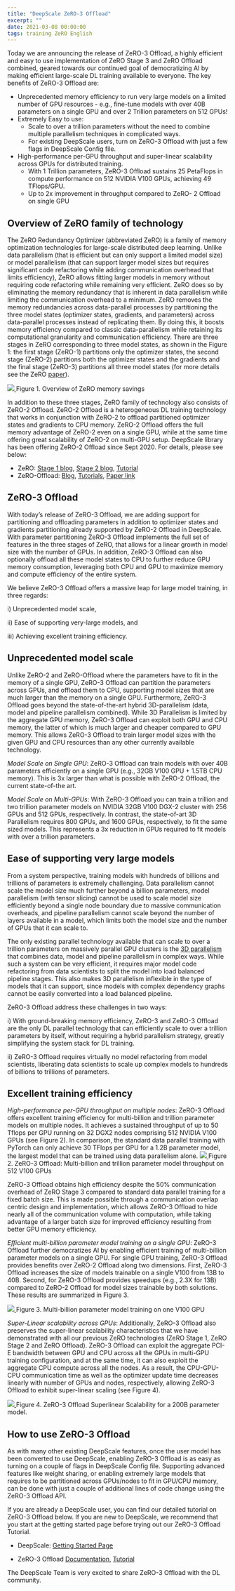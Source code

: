 ```yaml
---
title: "DeepScale ZeRO-3 Offload"
excerpt: ""
date: 2021-03-08 00:00:00
tags: training ZeRO English
---
```

Today we are announcing the release of ZeRO-3 Offload, a highly efficient and easy to use implementation of ZeRO Stage 3 and ZeRO Offload combined, geared towards our continued goal of democratizing AI by making efficient large-scale DL training available to everyone.  The key benefits of ZeRO-3 Offload are:

* Unprecedented memory efficiency to run very large models on a limited number of GPU resources - e.g., fine-tune models with over 40B parameters on a single GPU and over 2 Trillion parameters on 512 GPUs!
* Extremely Easy to use:
    * Scale to over a trillion parameters without the need to combine multiple parallelism techniques in complicated ways.
    * For existing DeepScale users, turn on ZeRO-3 Offload with just a few flags in DeepScale Config file.
* High-performance per-GPU throughput and super-linear scalability across GPUs for distributed training.
    * With 1 Trillion parameters, ZeRO-3 Offload sustains 25 PetaFlops in compute performance on 512 NVIDIA V100 GPUs, achieving 49 TFlops/GPU.
    * Up to 2x improvement in throughput compared to ZeRO- 2 Offload on single GPU


<h2> Overview of ZeRO family of technology </h2>

The ZeRO Redundancy Optimizer (abbreviated ZeRO) is a family of memory optimization technologies for large-scale distributed deep learning. Unlike data parallelism (that is efficient but can only support a limited model size) or model parallelism (that can support larger model sizes but requires significant code refactoring while adding communication overhead that limits efficiency), ZeRO allows fitting larger models in memory without requiring code refactoring while remaining very efficient. ZeRO does so by eliminating the memory redundancy that is inherent in data parallelism while limiting the communication overhead to a minimum.
ZeRO removes the memory redundancies across data-parallel processes by partitioning the three model states (optimizer states, gradients, and parameters) across data-parallel processes instead of replicating them. By doing this, it boosts memory efficiency compared to classic data-parallelism while retaining its computational granularity and communication efficiency.
There are three stages in ZeRO corresponding to three model states, as shown in the Figure 1: the first stage (ZeRO-1) partitions only the optimizer states, the second stage (ZeRO-2) partitions both the optimizer states and the gradients and the final stage (ZeRO-3) partitions all three model states (for more details see the ZeRO [paper](https://arxiv.org/abs/1910.02054v3)).

<a href="/assets/images/zero3-offload-memory-overview.png">
<img src="/assets/images/zero3-offload-memory-overview.png">
</a>
Figure 1. Overview of ZeRO memory savings

In addition to these three stages, ZeRO family of technology also consists of ZeRO-2 Offload. ZeRO-2 Offload is a heterogeneous DL training technology that works in conjunction with ZeRO-2 to offload partitioned optimizer states and gradients to CPU memory. ZeRO-2 Offload offers the full memory advantage of ZeRO-2 even on a single GPU, while at the same time offering great scalability of ZeRO-2 on multi-GPU setup.  DeepScale library has been offering ZeRO-2 Offload since Sept 2020. For details, please see below:

* ZeRO: [Stage 1 blog](https://www.microsoft.com/en-us/research/blog/ZeRO-2-deepscale-shattering-barriers-of-deep-learning-speed-scale/), [Stage 2 blog](https://www.microsoft.com/en-us/research/blog/ZeRO-2-deepscale-shattering-barriers-of-deep-learning-speed-scale/), [Tutorial](/tutorials/ZeRO)
* ZeRO-Offload: [Blog](https://www.microsoft.com/en-us/research/blog/deepscale-extreme-scale-model-training-for-everyone/#toc-heading-3), [Tutorials](/tutorials/ZeRO-offload), [Paper link](https://arxiv.org/abs/2101.06840)

<h2>ZeRO-3 Offload</h2>
With today’s release of ZeRO-3 Offload, we are adding support for partitioning and offloading parameters in addition to optimizer states and gradients partitioning already supported by ZeRO-2 Offload in DeepScale. With parameter partitioning ZeRO-3 Offload implements the full set of features in the three stages of ZeRO, that allows for a linear growth in model size with the number of GPUs. In addition, ZeRO-3 Offload can also optionally offload all these model states to CPU to further reduce GPU memory consumption, leveraging both CPU and GPU to maximize memory and compute efficiency of the entire system.

We believe ZeRO-3 Offload offers a massive leap for large model training, in three regards:

i) Unprecedented model scale,

ii) Ease of supporting very-large models, and

iii) Achieving excellent training efficiency.


<h2>Unprecedented model scale</h2>
Unlike ZeRO-2 and ZeRO-Offload where the parameters have to fit in the memory of a single GPU, ZeRO-3 Offload can partition the parameters across GPUs, and offload them to CPU, supporting model sizes that are much larger than the memory on a single GPU. Furthermore, ZeRO-3 Offload goes beyond the state-of-the-art hybrid 3D-parallelism (data, model and pipeline parallelism combined). While 3D Parallelism is limited by the aggregate GPU memory, ZeRO-3 Offload can exploit both GPU and CPU memory, the latter of which is much larger and cheaper compared to GPU memory. This allows ZeRO-3 Offload to train larger model sizes with the given GPU and CPU resources than any other currently available technology.

<i>Model Scale on Single GPU</i>: ZeRO-3 Offload can train models with over 40B parameters efficiently on a single GPU (e.g., 32GB V100 GPU + 1.5TB CPU memory). This is 3x larger than what is possible with ZeRO-2 Offload, the current state-of-the art.

<i>Model Scale on Multi-GPUs</i>: With ZeRO-3 Offload you can train a trillion and two trillion parameter models on NVIDIA 32GB V100 DGX-2 cluster with 256 GPUs and 512 GPUs, respectively. In contrast, the state-of-art 3D Parallelism requires 800 GPUs, and 1600 GPUs, respectively, to fit the same sized models. This represents a 3x reduction in GPUs required to fit models with over a trillion parameters.

<h2>Ease of supporting very large models</h2>
From a system perspective, training models with hundreds of billions and trillions of parameters is extremely challenging. Data parallelism cannot scale the model size much further beyond a billion parameters, model parallelism (with tensor slicing) cannot be used to scale model size efficiently beyond a single node boundary due to massive communication overheads, and pipeline parallelism cannot scale beyond the number of layers available in a model, which limits both the model size and the number of GPUs that it can scale to.

The only existing parallel technology available that can scale to over a trillion parameters on massively parallel GPU clusters is the [3D parallelism](https://www.microsoft.com/en-us/research/blog/deepscale-extreme-scale-model-training-for-everyone/#toc-heading-0) that combines data, model and pipeline parallelism in complex ways. While such a system can be very efficient, it requires major model code refactoring from data scientists to split the model into load balanced pipeline stages. This also makes 3D parallelism inflexible in the type of models that it can support, since models with complex dependency graphs cannot be easily converted into a load balanced pipeline.

ZeRO-3 Offload address these challenges in two ways:

i) With ground-breaking memory efficiency, ZeRO-3 and ZeRO-3 Offload are the only DL parallel technology that can efficiently scale to over a trillion parameters by itself, without requiring a hybrid parallelism strategy, greatly simplifying the system stack for DL training.

ii) ZeRO-3 Offload requires virtually no model refactoring from model scientists, liberating data scientists to scale up complex models to hundreds of billions to trillions of parameters.

<h2>Excellent training efficiency</h2>
<i>High-performance per-GPU throughput on multiple nodes</i>: ZeRO-3 Offload offers excellent training efficiency for multi-billion and trillion parameter models on multiple nodes. It achieves a sustained throughput of up to 50 Tflops per GPU running on 32 DGX2 nodes comprising 512 NVIDIA V100 GPUs (see Figure 2). In comparison, the standard data parallel training with PyTorch can only achieve 30 TFlops per GPU for a 1.2B parameter model, the largest model that can be trained using data parallelism alone.

<a href="/assets/images/zero3-offload-512-v100.png">
<img src="/assets/images/zero3-offload-512-v100.png">
</a>
Figure 2. ZeRO-3 Offload: Multi-billion and trillion parameter model throughput on 512 V100 GPUs

ZeRO-3 Offload obtains high efficiency despite the 50% communication overhead of ZeRO Stage 3 compared to standard data parallel training for a fixed batch size. This is made possible through a communication overlap centric design and implementation, which allows ZeRO-3 Offload to hide nearly all of the communication volume with computation, while taking advantage of a larger batch size for improved efficiency resulting from better GPU memory efficiency.


<i>Efficient multi-billion parameter model training on a single GPU</i>: ZeRO-3 Offload further democratizes AI by enabling efficient training of multi-billion parameter models on a single GPU. For single GPU training, ZeRO-3 Offload provides benefits over ZeRO-2 Offload along two dimensions. First, ZeRO-3 Offload increases the size of models trainable on a single V100 from 13B to 40B. Second, for ZeRO-3 Offload provides speedups (e.g., 2.3X for 13B) compared to ZeRO-2 Offload for model sizes trainable by both solutions. These results are summarized in Figure 3.

<a href="/assets/images/zero3-offload-1-v100.png">
<img src="/assets/images/zero3-offload-1-v100.png">
</a>
Figure 3. Multi-billion parameter model training on one V100 GPU

<i>Super-Linear scalability across GPUs</i>: Additionally, ZeRO-3 Offload also preserves the super-linear scalability characteristics that we have demonstrated with all our previous ZeRO technologies (ZeRO Stage 1, ZeRO Stage 2 and ZeRO Offload). ZeRO-3 Offload can exploit the aggregate PCI-E bandwidth between GPU and CPU across all the GPUs in multi-GPU training configuration, and at the same time, it can also exploit the aggregate CPU compute across all the nodes. As a result, the CPU-GPU-CPU communication time as well as the optimizer update time decreases linearly with number of GPUs and nodes, respectively, allowing ZeRO-3 Offload to exhibit super-linear scaling (see Figure 4).

<a href="/assets/images/zero3-offload-200B-scalability.png">
<img src="/assets/images/zero3-offload-200B-scalability.png">
</a>
Figure 4. ZeRO-3 Offload Superlinear Scalability for a 200B parameter model.

<h2>How to use ZeRO-3 Offload</h2>
As with many other existing DeepScale features, once the user model has been converted to use DeepScale, enabling ZeRO-3 Offload is as easy as turning on a couple of flags in DeepScale Config file. Supporting advanced features like weight sharing, or enabling extremely large models that requires to be partitioned across GPUs/nodes to fit in GPU/CPU memory, can be done with just a couple of additional lines of code change using the ZeRO-3 Offload API.

If you are already a DeepScale user, you can find our detailed tutorial on ZeRO-3 Offload below. If you are new to DeepScale, we recommend that you start at the getting started page before trying out our ZeRO-3 Offload Tutorial.

* DeepScale: [Getting Started Page](/getting-started/)

* ZeRO-3 Offload [Documentation](https://deepscale.readthedocs.io/en/latest/zero3.html), [Tutorial](/tutorials/ZeRO/#training-trillion-scale-models-with-ZeRO-3-offload)

The DeepScale Team is very excited to share ZeRO-3 Offload with the DL community.
